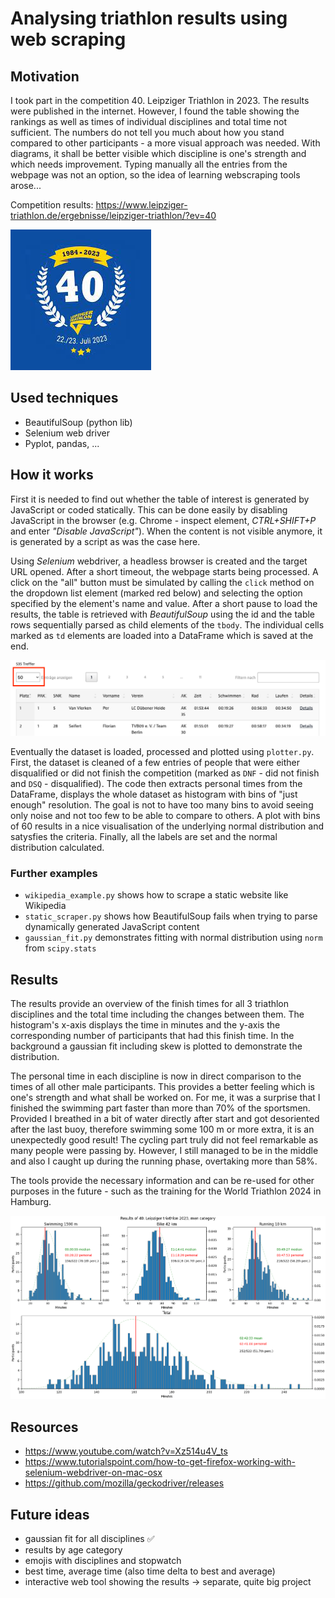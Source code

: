 # Analysing triathlon results using web scraping

## Motivation

I took part in the competition 40. Leipziger Triathlon in 2023. The results were published in the internet. 
However, I found the table showing the rankings as well as times of individual disciplines and total time not sufficient. The numbers do not tell you much about how you stand compared to other participants - a more visual approach was needed. With diagrams, it shall be better visible which discipline is one's strength and which needs improvement. Typing manually all the entries from the webpage was not an option, so the idea of learning webscraping tools arose...

Competition results: 
https://www.leipziger-triathlon.de/ergebnisse/leipziger-triathlon/?ev=40

![](doc/logo.jpg)

## Used techniques

- BeautifulSoup (python lib)
- Selenium web driver
- Pyplot, pandas, ...


## How it works

First it is needed to find out whether the table of interest is generated by JavaScript or coded statically. This can be done easily by disabling JavaScript in the browser (e.g. Chrome - inspect element, *CTRL+SHIFT+P* and enter *"Disable JavaScript"*). When the content is not visible anymore, it is generated by a script as was the case here.

Using *Selenium* webdriver, a headless browser is created and the target URL opened. After a short timeout, the webpage starts being processed. A click on the "all" button must be simulated by calling the `click` method on the dropdown list element (marked red below) and selecting the option specified by the element's name and value. After a short pause to load the results, the table is retrieved with *BeautifulSoup* using the id and the table rows sequentially parsed as child elements of the `tbody`. The individual cells marked as `td` elements are loaded into a DataFrame which is saved at the end.

<img src="doc/input2.png" width=800></img>

Eventually the dataset is loaded, processed and plotted using `plotter.py`. First, the dataset is cleaned of a few entries of people that were either disqualified or did not finish the competition (marked as `DNF` - did not finish and `DSQ` - disqualified). The code then extracts personal times from the DataFrame, displays the whole dataset as histogram with bins of "just enough" resolution. The goal is not to have too many bins to avoid seeing only noise and not too few to be able to compare to others. A plot with bins of 60 results in a nice visualisation of the underlying normal distribution and satysfies the criteria. Finally, all the labels are set and the normal distribution calculated.

### Further examples

- `wikipedia_example.py` shows how to scrape a static website like Wikipedia
- `static_scraper.py` shows how BeautifulSoup fails when trying to parse dynamically generated JavaScript content 
- `gaussian_fit.py` demonstrates fitting with normal distribution using `norm` from `scipy.stats`


## Results

The results provide an overview of the finish times for all 3 triathlon disciplines and the total time including the changes between them. The histogram's x-axis displays the time in minutes and the y-axis the corresponding number of participants that had this finish time. In the background a gaussian fit including skew is plotted to demonstrate the distribution.  

The personal time in each discipline is now in direct comparison to the times of all other male participants. This provides a better feeling which is one's strength and what shall be worked on. For me, it was a surprise that I finished the swimming part faster than more than 70% of the sportsmen. Provided I breathed in a bit of water directly after start and got desoriented after the last buoy, therefore swimming some 100 m or more extra, it is an unexpectedly good result! The cycling part truly did not feel remarkable as many people were passing by. However, I still managed to be in the middle and also I caught up during the running phase, overtaking more than 58%. 

The tools provide the necessary information and can be re-used for other purposes in the future - such as the training for the World Triathlon 2024 in Hamburg.

![](results.png)

## Resources

- https://www.youtube.com/watch?v=Xz514u4V_ts
- https://www.tutorialspoint.com/how-to-get-firefox-working-with-selenium-webdriver-on-mac-osx
- https://github.com/mozilla/geckodriver/releases

## Future ideas

- gaussian fit for all disciplines ✅
- results by age category
- emojis with disciplines and stopwatch
- best time, average time (also time delta to best and average)
- interactive web tool showing the results -> separate, quite big project